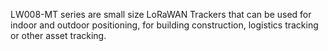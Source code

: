 LW008-MT series are small size LoRaWAN Trackers that can be used for indoor and outdoor positioning, for building construction, logistics tracking or other asset tracking.